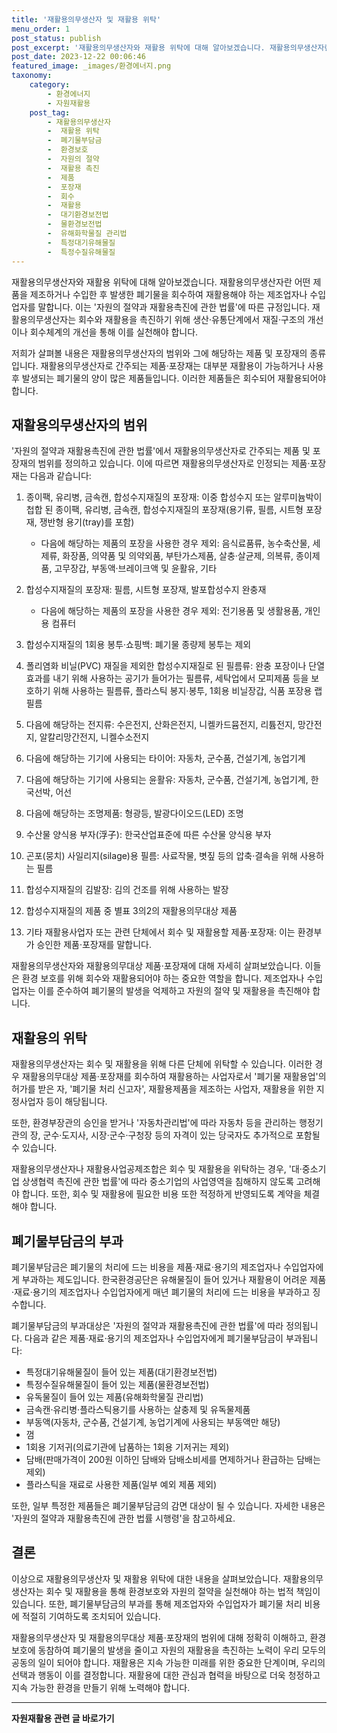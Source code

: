 ```yaml
---
title: '재활용의무생산자 및 재활용 위탁'
menu_order: 1
post_status: publish
post_excerpt: '재활용의무생산자와 재활용 위탁에 대해 알아보겠습니다. 재활용의무생산자란 어떤 제품을 제조하거나 수입한 후 발생한 폐기물을 회수하여 재활용해야 하는 제조업자나 수입업자를 말합니다. 이는  자원의 절약과 재활용촉진에 관한 법률 에 따른 규정입니다. 재활용의무생산자는 회수와 재활용을 촉진하기 위해 생산 유통단계에서 재질 구조의 개선이나 회수체계의 개선을 통해 이를 실천해야 합니다.'
post_date: 2023-12-22 00:06:46
featured_image: _images/환경에너지.png
taxonomy:
    category:
        - 환경에너지
        - 자원재활용
    post_tag:
        - 재활용의무생산자
        -  재활용 위탁
        -  폐기물부담금
        -  환경보호
        -  자원의 절약
        -  재활용 촉진
        -  제품
        -  포장재
        -  회수
        -  재활용
        -  대기환경보전법
        -  물환경보전법
        -  유해화학물질 관리법
        -  특정대기유해물질
        -  특정수질유해물질
---
```



재활용의무생산자와 재활용 위탁에 대해 알아보겠습니다. 재활용의무생산자란 어떤 제품을 제조하거나 수입한 후 발생한 폐기물을 회수하여 재활용해야 하는 제조업자나 수입업자를 말합니다. 이는 '자원의 절약과 재활용촉진에 관한 법률'에 따른 규정입니다. 재활용의무생산자는 회수와 재활용을 촉진하기 위해 생산·유통단계에서 재질·구조의 개선이나 회수체계의 개선을 통해 이를 실천해야 합니다. 

저희가 살펴볼 내용은 재활용의무생산자의 범위와 그에 해당하는 제품 및 포장재의 종류입니다. 재활용의무생산자로 간주되는 제품·포장재는 대부분 재활용이 가능하거나 사용 후 발생되는 폐기물의 양이 많은 제품들입니다. 이러한 제품들은 회수되어 재활용되어야 합니다.

## 재활용의무생산자의 범위

'자원의 절약과 재활용촉진에 관한 법률'에서 재활용의무생산자로 간주되는 제품 및 포장재의 범위를 정의하고 있습니다. 이에 따르면 재활용의무생산자로 인정되는 제품·포장재는 다음과 같습니다:

1. 종이팩, 유리병, 금속캔, 합성수지재질의 포장재: 이중 합성수지 또는 알루미늄박이 첩합 된 종이팩, 유리병, 금속캔, 합성수지재질의 포장재(용기류, 필름, 시트형 포장재, 쟁반형 용기(tray)를 포함)

    - 다음에 해당하는 제품의 포장을 사용한 경우 제외: 음식료품류, 농수축산물, 세제류, 화장품, 의약품 및 의약외품, 부탄가스제품, 살충·살균제, 의복류, 종이제품, 고무장갑, 부동액·브레이크액 및 윤활유, 기타

2. 합성수지재질의 포장재: 필름, 시트형 포장재, 발포합성수지 완충재

    - 다음에 해당하는 제품의 포장을 사용한 경우 제외: 전기용품 및 생활용품, 개인용 컴퓨터

3. 합성수지재질의 1회용 봉투·쇼핑백: 폐기물 종량제 봉투는 제외

4. 폴리염화 비닐(PVC) 재질을 제외한 합성수지재질로 된 필름류: 완충 포장이나 단열 효과를 내기 위해 사용하는 공기가 들어가는 필름류, 세탁업에서 모피제품 등을 보호하기 위해 사용하는 필름류, 플라스틱 봉지·봉투, 1회용 비닐장갑, 식품 포장용 랩 필름

5. 다음에 해당하는 전지류: 수은전지, 산화은전지, 니켈카드뮴전지, 리튬전지, 망간전지, 알칼리망간전지, 니켈수소전지

6. 다음에 해당하는 기기에 사용되는 타이어: 자동차, 군수품, 건설기계, 농업기계

7. 다음에 해당하는 기기에 사용되는 윤활유: 자동차, 군수품, 건설기계, 농업기계, 한국선박, 어선

8. 다음에 해당하는 조명제품: 형광등, 발광다이오드(LED) 조명

9. 수산물 양식용 부자(浮子): 한국산업표준에 따른 수산물 양식용 부자

10. 곤포(뭉치) 사일리지(silage)용 필름: 사료작물, 볏짚 등의 압축·결속을 위해 사용하는 필름

11. 합성수지재질의 김발장: 김의 건조를 위해 사용하는 발장

12. 합성수지재질의 제품 중 별표 3의2의 재활용의무대상 제품

13. 기타 재활용사업자 또는 관련 단체에서 회수 및 재활용할 제품·포장재: 이는 환경부가 승인한 제품·포장재를 말합니다.

재활용의무생산자와 재활용의무대상 제품·포장재에 대해 자세히 살펴보았습니다. 이들은 환경 보호를 위해 회수와 재활용되어야 하는 중요한 역할을 합니다. 제조업자나 수입업자는 이를 준수하여 폐기물의 발생을 억제하고 자원의 절약 및 재활용을 촉진해야 합니다.

## 재활용의 위탁

재활용의무생산자는 회수 및 재활용을 위해 다른 단체에 위탁할 수 있습니다. 이러한 경우 재활용의무대상 제품·포장재를 회수하여 재활용하는 사업자로서 '폐기물 재활용업'의 허가를 받은 자, '폐기물 처리 신고자', 재활용제품을 제조하는 사업자, 재활용을 위한 지정사업자 등이 해당됩니다.

또한, 환경부장관의 승인을 받거나 '자동차관리법'에 따라 자동차 등을 관리하는 행정기관의 장, 군수·도지사, 시장·군수·구청장 등의 자격이 있는 당국자도 추가적으로 포함될 수 있습니다.

재활용의무생산자나 재활용사업공제조합은 회수 및 재활용을 위탁하는 경우, '대·중소기업 상생협력 촉진에 관한 법률'에 따라 중소기업의 사업영역을 침해하지 않도록 고려해야 합니다. 또한, 회수 및 재활용에 필요한 비용 또한 적정하게 반영되도록 계약을 체결해야 합니다.

## 폐기물부담금의 부과

폐기물부담금은 폐기물의 처리에 드는 비용을 제품·재료·용기의 제조업자나 수입업자에게 부과하는 제도입니다. 한국환경공단은 유해물질이 들어 있거나 재활용이 어려운 제품·재료·용기의 제조업자나 수입업자에게 매년 폐기물의 처리에 드는 비용을 부과하고 징수합니다.

폐기물부담금의 부과대상은 '자원의 절약과 재활용촉진에 관한 법률'에 따라 정의됩니다. 다음과 같은 제품·재료·용기의 제조업자나 수입업자에게 폐기물부담금이 부과됩니다:

- 특정대기유해물질이 들어 있는 제품(대기환경보전법)
- 특정수질유해물질이 들어 있는 제품(물환경보전법)
- 유독물질이 들어 있는 제품(유해화학물질 관리법)
- 금속캔·유리병·플라스틱용기를 사용하는 살충제 및 유독물제품
- 부동액(자동차, 군수품, 건설기계, 농업기계에 사용되는 부동액만 해당)
- 껌
- 1회용 기저귀(의료기관에 납품하는 1회용 기저귀는 제외)
- 담배(판매가격이 200원 이하인 담배와 담배소비세를 면제하거나 환급하는 담배는 제외)
- 플라스틱을 재료로 사용한 제품(일부 예외 제품 제외)

또한, 일부 특정한 제품들은 폐기물부담금의 감면 대상이 될 수 있습니다. 자세한 내용은 '자원의 절약과 재활용촉진에 관한 법률 시행령'을 참고하세요.

## 결론

이상으로 재활용의무생산자 및 재활용 위탁에 대한 내용을 살펴보았습니다. 재활용의무생산자는 회수 및 재활용을 통해 환경보호와 자원의 절약을 실천해야 하는 법적 책임이 있습니다. 또한, 폐기물부담금의 부과를 통해 제조업자와 수입업자가 폐기물 처리 비용에 적절히 기여하도록 조치되어 있습니다.

재활용의무생산자 및 재활용의무대상 제품·포장재의 범위에 대해 정확히 이해하고, 환경보호에 동참하여 폐기물의 발생을 줄이고 자원의 재활용을 촉진하는 노력이 우리 모두의 공동의 일이 되어야 합니다. 재활용은 지속 가능한 미래를 위한 중요한 단계이며, 우리의 선택과 행동이 이를 결정합니다. 재활용에 대한 관심과 협력을 바탕으로 더욱 청정하고 지속 가능한 환경을 만들기 위해 노력해야 합니다.
<!-- wp:separator -->
<hr class="wp-block-separator has-alpha-channel-opacity"/>
<!-- /wp:separator -->

<!-- wp:group {"backgroundColor":"base","layout":{"type":"constrained"}} -->
<div class="wp-block-group has-base-background-color has-background"><!-- wp:paragraph {"align":"center","fontSize":"medium"} -->
<p class="has-text-align-center has-large-font-size"><strong>자원재활용 관련 글 바로가기</strong></p>
<!-- /wp:paragraph -->


<!-- wp:latest-posts
{"categories":[{"id":36050,"count":19,"description":"","link":"https://uknowlaw.com/category/%ec%9e%90%ec%9b%90%ec%9e%ac%ed%99%9c%ec%9a%a9/","name":"자원재활용","slug":"자원재활용","taxonomy":"category","parent":0,"meta":[],"_links":{"self":[{"href":"https://uknowlaw.com/wp-json/wp/v2/categories/36050"}],"collection":[{"href":"https://uknowlaw.com/wp-json/wp/v2/categories"}],"about":[{"href":"https://uknowlaw.com/wp-json/wp/v2/taxonomies/category"}],"wp:post_type":[{"href":"https://uknowlaw.com/wp-json/wp/v2/posts?categories=36050"}],"curies":[{"name":"wp","href":"https://api.w.org/{rel}","templated":true}]}}],"postsToShow":100,"excerptLength":28,"postLayout":"grid","columns":2,"featuredImageAlign":"left","featuredImageSizeSlug":"large","fontSize":"small"} /--></div>
<!-- /wp:group -->
